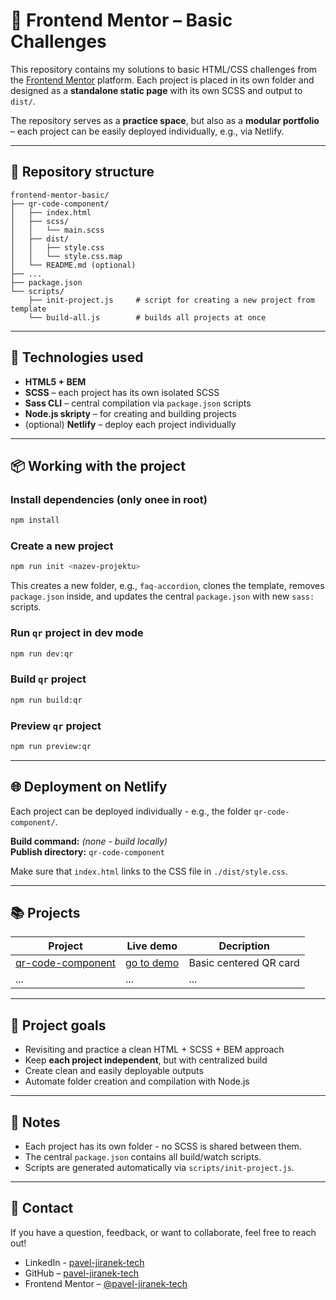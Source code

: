 # 🧱 Frontend Mentor – Basic Challenges

This repository contains my solutions to basic HTML/CSS challenges from the [Frontend Mentor](https://www.frontendmentor.io/) platform.
Each project is placed in its own folder and designed as a **standalone static page** with its own SCSS and output to `dist/`.

The repository serves as a **practice space**, but also as a **modular portfolio** – each project can be easily deployed individually, e.g., via Netlify.

---

## 🔧 Repository structure

```
frontend-mentor-basic/
├── qr-code-component/
│   ├── index.html
│   ├── scss/
│   │   └── main.scss
│   ├── dist/
│   │   ├── style.css
│   │   └── style.css.map
│   └── README.md (optional)
├── ...
├── package.json
└── scripts/
    ├── init-project.js     # script for creating a new project from template
    └── build-all.js        # builds all projects at once
```

---

## 🚀 Technologies used

- **HTML5 + BEM**
- **SCSS** – each project has its own isolated SCSS
- **Sass CLI** – central compilation via `package.json` scripts
- **Node.js skripty** – for creating and building projects
- (optional) **Netlify** – deploy each project individually

---

## 📦 Working with the project

### Install dependencies (only onee in root)

```bash
npm install
```

### Create a new project

```bash
npm run init <nazev-projektu>
```

This creates a new folder, e.g., `faq-accordion`, clones the template, removes `package.json` inside, and updates the central `package.json` with new `sass:` scripts.

### Run `qr` project in dev mode

```bash
npm run dev:qr
```

### Build `qr` project

```bash
npm run build:qr
```

### Preview `qr` project

```bash
npm run preview:qr
```

---

## 🌐 Deployment on Netlify

Each project can be deployed individually - e.g., the folder `qr-code-component/`.

**Build command:** *(none - build locally)*  
**Publish directory:** `qr-code-component`

Make sure that `index.html` links to the CSS file in `./dist/style.css`.

---

## 📚 Projects

| Project             | Live demo               | Decription                     |
|---------------------|--------------------------|---------------------------|
| [qr-code-component](https://github.com/pavel-jiranek-tech/frontend-mentor-basic/tree/main/qr-code-component) | [go to demo](https://pj-fm-qr.netlify.app/)    | Basic centered QR card  |
| ... | ... | ... |

---

## 🧠 Project goals

- Revisiting and practice a clean HTML + SCSS + BEM approach
- Keep **each project independent**, but with centralized build
- Create clean and easily deployable outputs
- Automate folder creation and compilation with Node.js

---

## 📌 Notes

- Each project has its own folder - no SCSS is shared between them.
- The central `package.json` contains all build/watch scripts.
- Scripts are generated automatically via `scripts/init-project.js`.

---

## 🤝 Contact

If you have a question, feedback, or want to collaborate, feel free to reach out!

- LinkedIn - [pavel-jiranek-tech](https://www.linkedin.com/in/pavel-jiranek-tech/)
- GitHub – [pavel-jiranek-tech](https://github.com/pavel-jiranek-tech)
- Frontend Mentor – [@pavel-jiranek-tech](https://www.frontendmentor.io/profile/pavel-jiranek-tech)